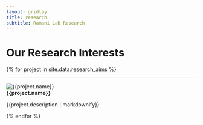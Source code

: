 ```yaml
---
layout: gridlay
title: research
subtitle: Ramani Lab Research
---
```


# Our Research Interests
{% for project in site.data.research_aims %}
<hr>
<!-- The paddingtop and margin-top edits allow anchors to link properly. -->
<div id = "{{project.name}}" class="row" style="padding-top: 60px; margin-top: -60px;">
    <div class="col-lg-8">
        <img class="img-responsive" src="{{project.image}}" {% if project.altimage %} onmouseover="this.src='{{project.altimage}}';" onmouseout="this.src='{{project.image}}';" {% endif %} alt="{{project.name}}"><br>
        <strong>{{project.name}}</strong> <br>
    </div>
    <div class="col-lg-8">
        <p class="text-justify">{{project.description | markdownify}}</p>
    </div>
</div>
{% endfor %}
